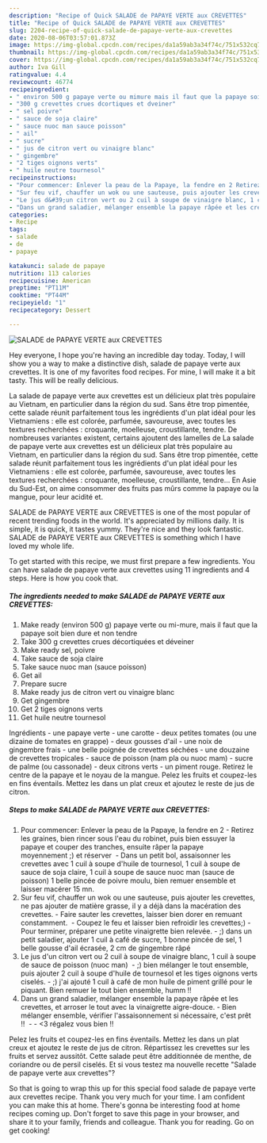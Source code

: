 ```yaml
---
description: "Recipe of Quick SALADE de PAPAYE VERTE aux CREVETTES"
title: "Recipe of Quick SALADE de PAPAYE VERTE aux CREVETTES"
slug: 2204-recipe-of-quick-salade-de-papaye-verte-aux-crevettes
date: 2020-08-06T03:57:01.873Z
image: https://img-global.cpcdn.com/recipes/da1a59ab3a34f74c/751x532cq70/salade-de-papaye-verte-aux-crevettes-photo-principale-de-la-recette.jpg
thumbnail: https://img-global.cpcdn.com/recipes/da1a59ab3a34f74c/751x532cq70/salade-de-papaye-verte-aux-crevettes-photo-principale-de-la-recette.jpg
cover: https://img-global.cpcdn.com/recipes/da1a59ab3a34f74c/751x532cq70/salade-de-papaye-verte-aux-crevettes-photo-principale-de-la-recette.jpg
author: Iva Gill
ratingvalue: 4.4
reviewcount: 46774
recipeingredient:
- " environ 500 g papaye verte ou mimure mais il faut que la papaye soit bien dure et non tendre"
- "300 g crevettes crues dcortiques et dveiner"
- " sel poivre"
- " sauce de soja claire"
- " sauce nuoc man sauce poisson"
- " ail"
- " sucre"
- " jus de citron vert ou vinaigre blanc"
- " gingembre"
- "2 tiges oignons verts"
- " huile neutre tournesol"
recipeinstructions:
- "Pour commencer: Enlever la peau de la Papaye, la fendre en 2 Retirez les graines, bien rincer sous l&#39;eau du robinet, puis bien essuyer la papaye et couper des tranches, ensuite râper la papaye moyennement ;) et réserver   Dans un petit bol, assaisonner les crevettes avec 1 cuil à soupe d&#39;huile de tournesol, 1 cuil à soupe de sauce de soja claire, 1 cuil à soupe de sauce nuoc man (sauce de poisson) 1 belle pincée de poivre moulu, bien remuer ensemble et laisser macérer 15 mn."
- "Sur feu vif, chauffer un wok ou une sauteuse, puis ajouter les crevettes, ne pas ajouter de matière grasse, il y a déjà dans la macération des crevettes. Faire sauter les crevettes, laisser bien dorer en remuant constamment.  Coupez le feu et laisser bien refroidir les crevettes;) Pour terminer, préparer une petite vinaigrette bien relevée. ;) dans un petit saladier, ajouter 1 cuil à café de sucre, 1 bonne pincée de sel, 1 belle gousse d&#39;ail écrasée, 2 cm de gingembre râpé"
- "Le jus d&#39;un citron vert ou 2 cuil à soupe de vinaigre blanc, 1 cuil à soupe de sauce de poisson (nuoc man)  ;) bien mélanger le tout ensemble, puis ajouter 2 cuil à soupe d&#39;huile de tournesol et les tiges oignons verts ciselés. ;) j&#39;ai ajouté 1 cuil à café de mon huile de piment grillé pour le piquant. Bien remuer le tout bien ensemble, humm !!"
- "Dans un grand saladier, mélanger ensemble la papaye râpée et les crevettes, et arroser le tout avec la vinaigrette aigre-douce. Bien mélanger ensemble, vérifier l&#39;assaisonnement si nécessaire, c&#39;est prêt !!   &lt;3 régalez vous bien !!"
categories:
- Recipe
tags:
- salade
- de
- papaye

katakunci: salade de papaye 
nutrition: 113 calories
recipecuisine: American
preptime: "PT11M"
cooktime: "PT44M"
recipeyield: "1"
recipecategory: Dessert

---
```



![SALADE de PAPAYE VERTE aux CREVETTES](https://img-global.cpcdn.com/recipes/da1a59ab3a34f74c/751x532cq70/salade-de-papaye-verte-aux-crevettes-photo-principale-de-la-recette.jpg)

Hey everyone, I hope you're having an incredible day today. Today, I will show you a way to make a distinctive dish, salade de papaye verte aux crevettes. It is one of my favorites food recipes. For mine, I will make it a bit tasty. This will be really delicious.

La salade de papaye verte aux crevettes est un délicieux plat très populaire au Vietnam, en particulier dans la région du sud. Sans être trop pimentée, cette salade réunit parfaitement tous les ingrédients d&#39;un plat idéal pour les Vietnamiens : elle est colorée, parfumée, savoureuse, avec toutes les textures recherchées : croquante, moelleuse, croustillante, tendre. De nombreuses variantes existent, certains ajoutent des lamelles de La salade de papaye verte aux crevettes est un délicieux plat très populaire au Vietnam, en particulier dans la région du sud. Sans être trop pimentée, cette salade réunit parfaitement tous les ingrédients d&#39;un plat idéal pour les Vietnamiens : elle est colorée, parfumée, savoureuse, avec toutes les textures recherchées : croquante, moelleuse, croustillante, tendre… En Asie du Sud-Est, on aime consommer des fruits pas mûrs comme la papaye ou la mangue, pour leur acidité et.

SALADE de PAPAYE VERTE aux CREVETTES is one of the most popular of recent trending foods in the world. It's appreciated by millions daily. It is simple, it is quick, it tastes yummy. They're nice and they look fantastic. SALADE de PAPAYE VERTE aux CREVETTES is something which I have loved my whole life.


To get started with this recipe, we must first prepare a few ingredients. You can have salade de papaye verte aux crevettes using 11 ingredients and 4 steps. Here is how you cook that.

<!--inarticleads1-->

##### The ingredients needed to make SALADE de PAPAYE VERTE aux CREVETTES:

1. Make ready  (environ 500 g) papaye verte ou mi-mure, mais il faut que la papaye soit bien dure et non tendre
1. Take 300 g crevettes crues décortiquées et déveiner
1. Make ready  sel, poivre
1. Take  sauce de soja claire
1. Take  sauce nuoc man (sauce poisson)
1. Get  ail
1. Prepare  sucre
1. Make ready  jus de citron vert ou vinaigre blanc
1. Get  gingembre
1. Get 2 tiges oignons verts
1. Get  huile neutre tournesol


Ingrédients - une papaye verte - une carotte - deux petites tomates (ou une dizaine de tomates en grappe) - deux gousses d&#39;ail - une noix de gingembre frais - une belle poignée de crevettes séchées - une douzaine de crevettes tropicales - sauce de poisson (nam pla ou nuoc mam) - sucre de palme (ou cassonade) - deux citrons verts - un piment rouge. Retirez le centre de la papaye et le noyau de la mangue. Pelez les fruits et coupez-les en fins éventails. Mettez les dans un plat creux et ajoutez le reste de jus de citron. 

<!--inarticleads2-->

##### Steps to make SALADE de PAPAYE VERTE aux CREVETTES:

1. Pour commencer: Enlever la peau de la Papaye, la fendre en 2 - Retirez les graines, bien rincer sous l&#39;eau du robinet, puis bien essuyer la papaye et couper des tranches, ensuite râper la papaye moyennement ;) et réserver   - Dans un petit bol, assaisonner les crevettes avec 1 cuil à soupe d&#39;huile de tournesol, 1 cuil à soupe de sauce de soja claire, 1 cuil à soupe de sauce nuoc man (sauce de poisson) 1 belle pincée de poivre moulu, bien remuer ensemble et laisser macérer 15 mn.
1. Sur feu vif, chauffer un wok ou une sauteuse, puis ajouter les crevettes, ne pas ajouter de matière grasse, il y a déjà dans la macération des crevettes. - Faire sauter les crevettes, laisser bien dorer en remuant constamment.  - Coupez le feu et laisser bien refroidir les crevettes;) - Pour terminer, préparer une petite vinaigrette bien relevée. - ;) dans un petit saladier, ajouter 1 cuil à café de sucre, 1 bonne pincée de sel, 1 belle gousse d&#39;ail écrasée, 2 cm de gingembre râpé
1. Le jus d&#39;un citron vert ou 2 cuil à soupe de vinaigre blanc, 1 cuil à soupe de sauce de poisson (nuoc man)  - ;) bien mélanger le tout ensemble, puis ajouter 2 cuil à soupe d&#39;huile de tournesol et les tiges oignons verts ciselés. - ;) j&#39;ai ajouté 1 cuil à café de mon huile de piment grillé pour le piquant. Bien remuer le tout bien ensemble, humm !!
1. Dans un grand saladier, mélanger ensemble la papaye râpée et les crevettes, et arroser le tout avec la vinaigrette aigre-douce. - Bien mélanger ensemble, vérifier l&#39;assaisonnement si nécessaire, c&#39;est prêt !!  -  - &lt;3 régalez vous bien !!


Pelez les fruits et coupez-les en fins éventails. Mettez les dans un plat creux et ajoutez le reste de jus de citron. Répartissez les crevettes sur les fruits et servez aussitôt. Cette salade peut être additionnée de menthe, de coriandre ou de persil ciselés. Et si vous testez ma nouvelle recette &#34;Salade de papaye verte aux crevettes&#34;? 

So that is going to wrap this up for this special food salade de papaye verte aux crevettes recipe. Thank you very much for your time. I am confident you can make this at home. There's gonna be interesting food at home recipes coming up. Don't forget to save this page in your browser, and share it to your family, friends and colleague. Thank you for reading. Go on get cooking!
